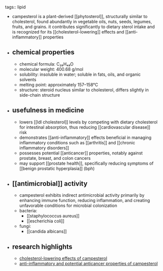 tags:: lipid

- campesterol is a plant-derived [[phytosterol]], structurally similar to cholesterol, found abundantly in vegetable oils, nuts, seeds, legumes, fruits, and grains. it contributes significantly to dietary sterol intake and is recognized for its [[cholesterol-lowering]] effects and [[anti-inflammatory]] properties
- ## chemical properties
	- chemical formula: C₂₈H₄₈O
	- molecular weight: 400.68 g/mol
	- solubility: insoluble in water; soluble in fats, oils, and organic solvents
	- melting point: approximately 157–158°C
	- structure: steroid nucleus similar to cholesterol, differs slightly in side-chain structure
- ## usefulness in medicine
	- lowers [[ldl cholesterol]] levels by competing with dietary cholesterol for intestinal absorption, thus reducing [[cardiovascular disease]] risk
	- demonstrates [[anti-inflammatory]] effects beneficial in managing inflammatory conditions such as [[arthritis]] and [[chronic inflammatory disorders]]
	- possesses potential [[anticancer]] properties, notably against prostate, breast, and colon cancers
	- may support [[prostate health]], specifically reducing symptoms of [[benign prostatic hyperplasia]] (bph)
- ## [[antimicrobial]] activity
	- campesterol exhibits indirect antimicrobial activity primarily by enhancing immune function, reducing inflammation, and creating unfavorable conditions for microbial colonization
	- bacteria:
		- [[staphylococcus aureus]]
		- [[escherichia coli]]
	- fungi:
		- [[candida albicans]]
- ## research highlights
	- [cholesterol-lowering effects of campesterol](https://www.ncbi.nlm.nih.gov/pmc/articles/PMC6580367/)
	- [anti-inflammatory and potential anticancer properties of campesterol](https://www.ncbi.nlm.nih.gov/pmc/articles/PMC9652622/)